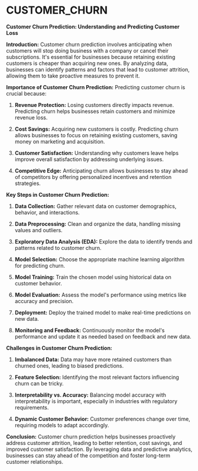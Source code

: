 # CUSTOMER_CHURN
**Customer Churn Prediction: Understanding and Predicting Customer Loss**

**Introduction:**
Customer churn prediction involves anticipating when customers will stop doing business with a company or cancel their subscriptions. It's essential for businesses because retaining existing customers is cheaper than acquiring new ones. By analyzing data, businesses can identify patterns and factors that lead to customer attrition, allowing them to take proactive measures to prevent it.

**Importance of Customer Churn Prediction:**
Predicting customer churn is crucial because:

1. **Revenue Protection:** Losing customers directly impacts revenue. Predicting churn helps businesses retain customers and minimize revenue loss.

2. **Cost Savings:** Acquiring new customers is costly. Predicting churn allows businesses to focus on retaining existing customers, saving money on marketing and acquisition.

3. **Customer Satisfaction:** Understanding why customers leave helps improve overall satisfaction by addressing underlying issues.

4. **Competitive Edge:** Anticipating churn allows businesses to stay ahead of competitors by offering personalized incentives and retention strategies.

**Key Steps in Customer Churn Prediction:**

1. **Data Collection:** Gather relevant data on customer demographics, behavior, and interactions.

2. **Data Preprocessing:** Clean and organize the data, handling missing values and outliers.

3. **Exploratory Data Analysis (EDA):** Explore the data to identify trends and patterns related to customer churn.

4. **Model Selection:** Choose the appropriate machine learning algorithm for predicting churn.

5. **Model Training:** Train the chosen model using historical data on customer behavior.

6. **Model Evaluation:** Assess the model's performance using metrics like accuracy and precision.

7. **Deployment:** Deploy the trained model to make real-time predictions on new data.

8. **Monitoring and Feedback:** Continuously monitor the model's performance and update it as needed based on feedback and new data.

**Challenges in Customer Churn Prediction:**

1. **Imbalanced Data:** Data may have more retained customers than churned ones, leading to biased predictions.

2. **Feature Selection:** Identifying the most relevant factors influencing churn can be tricky.

3. **Interpretability vs. Accuracy:** Balancing model accuracy with interpretability is important, especially in industries with regulatory requirements.

4. **Dynamic Customer Behavior:** Customer preferences change over time, requiring models to adapt accordingly.

**Conclusion:**
Customer churn prediction helps businesses proactively address customer attrition, leading to better retention, cost savings, and improved customer satisfaction. By leveraging data and predictive analytics, businesses can stay ahead of the competition and foster long-term customer relationships.
